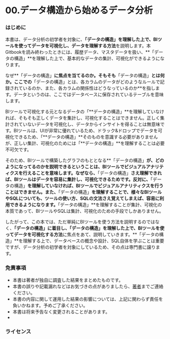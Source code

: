 # 00.データ構造から始めるデータ分析

### はじめに

本書は、データ分析の初学者を対象に、**「データの構造」を理解した上で、BIツールを使ってデータを可視化し、データを理解する方法**を説明します。本Gitbookを読み終わったときには、履歴データ、マスタデータを扱い、**「データの構造」**を理解した上で、基本的なデータの集計、可視化ができるようになります。

なぜ**「データの構造」**に焦点を当てるのか。そもそも**「データの構造」**とは何か。ここでの**「データの構造」とは、各カラムのデータがどのようなルールで記録されているのか、また、各カラムの関係性はどうなっているのか**を指します。データというのは、ここではデータベースに保存されているテーブルを意味します。

BIツールで可視化する元となるデータの「**データの構造」**を理解していなければ、そもそも正しくデータを集計し、可視化することはできません。正しく集計されていないデータを可視化し、データからインサイトを得ることは無意味です。BIツールは、UIが非常に優れているため、ドラック&ドロップでデータを可視化できるため、「**データの構造」**そのものを意識する必要がありませんが、正しい集計、可視化のためには「**データの構造」**を理解することは必要不可欠です。

そのため、BIツールで構築したグラフのもととなる**「データの構造」**が、どのようになってるのかを説明できるということは、BIツールでビジュアルアナリティクスを行えることを意味します。なぜなら、**「データの構造」**さえ理解できれば、BIツールはデータを容易に集計し、可視化できるためです。反対に、**「データの構造」**を理解していなければ、BIツールでビジュアルアナリティクスを行うことはできません。また、**「データの構造」**を理解することで、様々なBIツールやSQLについても、ツールの使い方、SQLの文法さえ覚えてしまえば、容易に利用できるようになります。**「データの構造」**を理解することが集計、可視化の本質であって、BIツールやSQLは集計、可視化のための手段でしかありません。

したがって、この本では、ただ単純にBIツールを使う方法を説明するのではなく、**「データの構造」に着目し、「データの構造」を理解した上で、BIツールを使ってデータを可視化する方法**に焦点をあて、説明していきます。**「データの構造」**を理解する上で、データベースの概念や設計、SQL自体を学ぶことは重要ですが、データ分析の初学者を対象にしているため、その点は専門書に譲ります。

### 免責事項

* 本書は著者が独自に調査した結果をまとめたものです。
* 本書の誤りや記載漏れなどはお気づきの点がありましたら、[著者](https://github.com/urasugi)までご連絡ください。
* 本書の内容に関して運用した結果の影響については、上記に関わらず責任を負いかねます。予めご了承ください。
* 本書は将来予告なく変更されることがあります。
* 
### ライセンス



